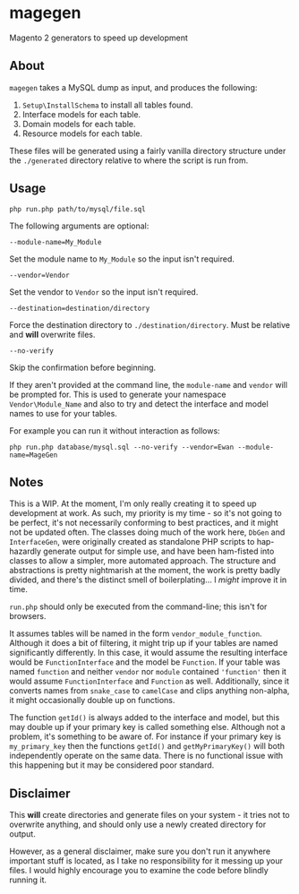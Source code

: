 # magegen
Magento 2 generators to speed up development

## About
`magegen` takes a MySQL dump as input, and produces the following:

1. `Setup\InstallSchema` to install all tables found.
2. Interface models for each table.
3. Domain models for each table.
4. Resource models for each table.

These files will be generated using a fairly vanilla directory structure under the `./generated` directory relative to where the script is run from.

## Usage
`php run.php path/to/mysql/file.sql`

The following arguments are optional:

`--module-name=My_Module`

Set the module name to `My_Module` so the input isn't required.

`--vendor=Vendor`

Set the vendor to `Vendor` so the input isn't required.

`--destination=destination/directory`

Force the destination directory to `./destination/directory`. Must be relative and **will** overwrite files.

`--no-verify`

Skip the confirmation before beginning.

If they aren't provided at the command line, the `module-name` and `vendor` will be prompted for. This is used to generate your namespace `Vendor\Module_Name` and also to try and detect the interface and model names to use for your tables.

For example you can run it without interaction as follows:

`php run.php database/mysql.sql --no-verify --vendor=Ewan --module-name=MageGen`

## Notes
This is a WIP. At the moment, I'm only really creating it to speed up development at work. As such, my priority is my time - so it's not going to be perfect, it's not necessarily conforming to best practices, and it might not be updated often. The classes doing much of the work here, `DbGen` and `InterfaceGen`, were originally created as standalone PHP scripts to hap-hazardly generate output for simple use, and have been ham-fisted into classes to allow a simpler, more automated approach. The structure and abstractions is pretty nightmarish at the moment, the work is pretty badly divided, and there's the distinct smell of boilerplating... I _might_ improve it in time.

`run.php` should only be executed from the command-line; this isn't for browsers.

It assumes tables will be named in the form `vendor_module_function`. Although it does a bit of filtering, it might trip up if your tables are named significantly differently. In this case, it would assume the resulting interface would be `FunctionInterface` and the model be `Function`. If your table was named `function` and neither `vendor` nor `module` contained `'function'` then it would assume `FunctionInterface` and `Function` as well. Additionally, since it converts names from `snake_case` to `camelCase` and clips anything non-alpha, it might occasionally double up on functions.

The function `getId()` is always added to the interface and model, but this may double up if your primary key is called something else. Although not a problem, it's something to be aware of. For instance if your primary key is `my_primary_key` then the functions `getId()` and `getMyPrimaryKey()` will both independently operate on the same data. There is no functional issue with this happening but it may be considered poor standard.

## Disclaimer
This **will** create directories and generate files on your system - it tries not to overwrite anything, and should only use a newly created directory for output.

However, as a general disclaimer, make sure you don't run it anywhere important stuff is located, as I take no responsibility for it messing up your files. I would highly encourage you to examine the code before blindly running it.
